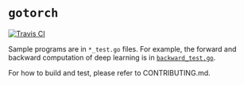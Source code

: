 # `gotorch`

[![Travis CI](https://travis-ci.com/wangkuiyi/gotorch.svg?branch=develop)](https://travis-ci.com/wangkuiyi/gotorch)

Sample programs are in `*_test.go` files.  For example, the forward and backward computation of deep learning is in [`backward_test.go`](https://github.com/wangkuiyi/gotorch/blob/40245a066cdb1c2701dd31d88a198c9660f0b8db/backward_test.go#L7-L24).
  
For how to build and test, please refer to CONTRIBUTING.md.
